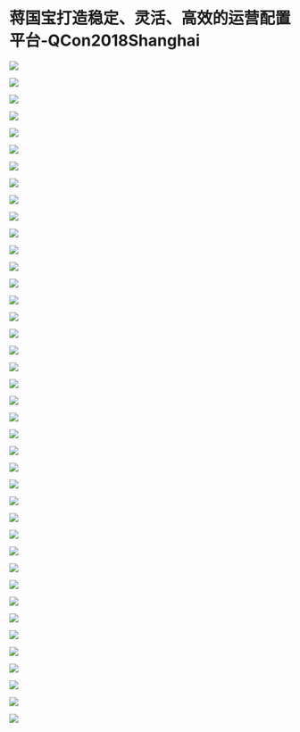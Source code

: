 # 蒋国宝打造稳定、灵活、高效的运营配置平台-QCon2018Shanghai

![](https://raw.githubusercontent.com/hellojd2018/ms_document/master/Qcon/Qcon_shanghai_2018/images/095419568hECPaB/201905130954_4.png)


![](https://raw.githubusercontent.com/hellojd2018/ms_document/master/Qcon/Qcon_shanghai_2018/images/095419568hECPaB/201905130954_5.png)


![](https://raw.githubusercontent.com/hellojd2018/ms_document/master/Qcon/Qcon_shanghai_2018/images/095419568hECPaB/201905130954_6.png)


![](https://raw.githubusercontent.com/hellojd2018/ms_document/master/Qcon/Qcon_shanghai_2018/images/095419568hECPaB/201905130954_7.png)


![](https://raw.githubusercontent.com/hellojd2018/ms_document/master/Qcon/Qcon_shanghai_2018/images/095419568hECPaB/201905130954_8.png)


![](https://raw.githubusercontent.com/hellojd2018/ms_document/master/Qcon/Qcon_shanghai_2018/images/095419568hECPaB/201905130954_9.png)


![](https://raw.githubusercontent.com/hellojd2018/ms_document/master/Qcon/Qcon_shanghai_2018/images/095419568hECPaB/201905130954_10.png)


![](https://raw.githubusercontent.com/hellojd2018/ms_document/master/Qcon/Qcon_shanghai_2018/images/095419568hECPaB/201905130954_11.png)


![](https://raw.githubusercontent.com/hellojd2018/ms_document/master/Qcon/Qcon_shanghai_2018/images/095419568hECPaB/201905130954_12.png)


![](https://raw.githubusercontent.com/hellojd2018/ms_document/master/Qcon/Qcon_shanghai_2018/images/095419568hECPaB/201905130954_13.png)


![](https://raw.githubusercontent.com/hellojd2018/ms_document/master/Qcon/Qcon_shanghai_2018/images/095419568hECPaB/201905130954_14.png)


![](https://raw.githubusercontent.com/hellojd2018/ms_document/master/Qcon/Qcon_shanghai_2018/images/095419568hECPaB/201905130954_15.png)


![](https://raw.githubusercontent.com/hellojd2018/ms_document/master/Qcon/Qcon_shanghai_2018/images/095419568hECPaB/201905130954_16.png)


![](https://raw.githubusercontent.com/hellojd2018/ms_document/master/Qcon/Qcon_shanghai_2018/images/095419568hECPaB/201905130954_17.png)


![](https://raw.githubusercontent.com/hellojd2018/ms_document/master/Qcon/Qcon_shanghai_2018/images/095419568hECPaB/201905130954_18.png)


![](https://raw.githubusercontent.com/hellojd2018/ms_document/master/Qcon/Qcon_shanghai_2018/images/095419568hECPaB/201905130954_19.png)


![](https://raw.githubusercontent.com/hellojd2018/ms_document/master/Qcon/Qcon_shanghai_2018/images/095419568hECPaB/201905130954_20.png)


![](https://raw.githubusercontent.com/hellojd2018/ms_document/master/Qcon/Qcon_shanghai_2018/images/095419568hECPaB/201905130954_21.png)


![](https://raw.githubusercontent.com/hellojd2018/ms_document/master/Qcon/Qcon_shanghai_2018/images/095419568hECPaB/201905130954_22.png)


![](https://raw.githubusercontent.com/hellojd2018/ms_document/master/Qcon/Qcon_shanghai_2018/images/095419568hECPaB/201905130954_23.png)


![](https://raw.githubusercontent.com/hellojd2018/ms_document/master/Qcon/Qcon_shanghai_2018/images/095419568hECPaB/201905130954_24.png)


![](https://raw.githubusercontent.com/hellojd2018/ms_document/master/Qcon/Qcon_shanghai_2018/images/095419568hECPaB/201905130954_25.png)


![](https://raw.githubusercontent.com/hellojd2018/ms_document/master/Qcon/Qcon_shanghai_2018/images/095419568hECPaB/201905130954_26.png)


![](https://raw.githubusercontent.com/hellojd2018/ms_document/master/Qcon/Qcon_shanghai_2018/images/095419568hECPaB/201905130954_27.png)


![](https://raw.githubusercontent.com/hellojd2018/ms_document/master/Qcon/Qcon_shanghai_2018/images/095419568hECPaB/201905130954_28.png)


![](https://raw.githubusercontent.com/hellojd2018/ms_document/master/Qcon/Qcon_shanghai_2018/images/095419568hECPaB/201905130954_29.png)


![](https://raw.githubusercontent.com/hellojd2018/ms_document/master/Qcon/Qcon_shanghai_2018/images/095419568hECPaB/201905130954_30.png)


![](https://raw.githubusercontent.com/hellojd2018/ms_document/master/Qcon/Qcon_shanghai_2018/images/095419568hECPaB/201905130954_31.png)


![](https://raw.githubusercontent.com/hellojd2018/ms_document/master/Qcon/Qcon_shanghai_2018/images/095419568hECPaB/201905130954_32.png)


![](https://raw.githubusercontent.com/hellojd2018/ms_document/master/Qcon/Qcon_shanghai_2018/images/095419568hECPaB/201905130954_33.png)


![](https://raw.githubusercontent.com/hellojd2018/ms_document/master/Qcon/Qcon_shanghai_2018/images/095419568hECPaB/201905130954_34.png)


![](https://raw.githubusercontent.com/hellojd2018/ms_document/master/Qcon/Qcon_shanghai_2018/images/095419568hECPaB/201905130954_35.png)


![](https://raw.githubusercontent.com/hellojd2018/ms_document/master/Qcon/Qcon_shanghai_2018/images/095419568hECPaB/201905130954_36.png)


![](https://raw.githubusercontent.com/hellojd2018/ms_document/master/Qcon/Qcon_shanghai_2018/images/095419568hECPaB/201905130954_37.png)


![](https://raw.githubusercontent.com/hellojd2018/ms_document/master/Qcon/Qcon_shanghai_2018/images/095419568hECPaB/201905130954_38.png)


![](https://raw.githubusercontent.com/hellojd2018/ms_document/master/Qcon/Qcon_shanghai_2018/images/095419568hECPaB/201905130954_39.png)


![](https://raw.githubusercontent.com/hellojd2018/ms_document/master/Qcon/Qcon_shanghai_2018/images/095419568hECPaB/201905130954_40.png)


![](https://raw.githubusercontent.com/hellojd2018/ms_document/master/Qcon/Qcon_shanghai_2018/images/095419568hECPaB/201905130954_41.png)


![](https://raw.githubusercontent.com/hellojd2018/ms_document/master/Qcon/Qcon_shanghai_2018/images/095419568hECPaB/201905130954_42.png)


![](https://raw.githubusercontent.com/hellojd2018/ms_document/master/Qcon/Qcon_shanghai_2018/images/095419568hECPaB/201905130954_43.png)


